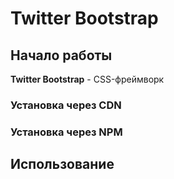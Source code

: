 # Twitter Bootstrap

## Начало работы
**Twitter Bootstrap** - CSS-фреймворк

### Установка через CDN

### Установка через NPM

## Использование 
